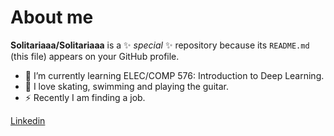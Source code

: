 # About me


**Solitariaaa/Solitariaaa** is a ✨ _special_ ✨ repository because its `README.md` (this file) appears on your GitHub profile.

- 🌱 I’m currently learning ELEC/COMP 576: Introduction to Deep Learning.
- 💬 I love skating, swimming and playing the guitar.
- ⚡ Recently I am finding a job.

[Linkedin](www.linkedin.com/in/ziying-li-cs)

